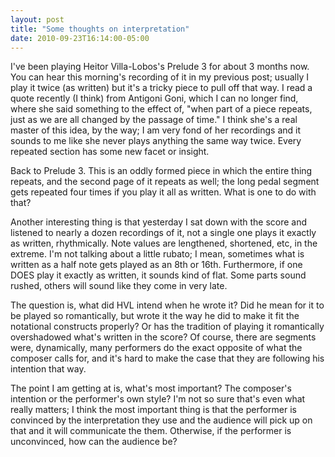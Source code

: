 ```yaml
---
layout: post
title: "Some thoughts on interpretation"
date: 2010-09-23T16:14:00-05:00
---
```


I've been playing Heitor Villa-Lobos's Prelude 3 for about 3 months now. You can hear this morning's recording of it in my previous post; usually I play it twice (as written) but it's a tricky piece to pull off that way. I read a quote recently (I think) from Antigoni Goni, which I can no longer find, where she said something to the effect of, "when part of a piece repeats, just as we are all changed by the passage of time." I think she's a real master of this idea, by the way; I am very fond of her recordings and it sounds to me like she never plays anything the same way twice. Every repeated section has some new facet or insight.


Back to Prelude 3. This is an oddly formed piece in which the entire thing repeats, and the second page of it repeats as well; the long pedal segment gets repeated four times if you play it all as written. What is one to do with that?


Another interesting thing is that yesterday I sat down with the score and listened to nearly a dozen recordings of it, not a single one plays it exactly as written, rhythmically. Note values are lengthened, shortened, etc, in the extreme. I'm not talking about a little rubato; I mean, sometimes what is written as a half note gets played as an 8th or 16th. Furthermore, if one DOES play it exactly as written, it sounds kind of flat. Some parts sound rushed, others will sound like they come in very late.


The question is, what did HVL intend when he wrote it? Did he mean for it to be played so romantically, but wrote it the way he did to make it fit the notational constructs properly? Or has the tradition of playing it romantically overshadowed what's written in the score? Of course, there are segments were, dynamically, many performers do the exact opposite of what the composer calls for, and it's hard to make the case that they are following his intention that way.


The point I am getting at is, what's most important? The composer's intention or the performer's own style? I'm not so sure that's even what really matters; I think the most important thing is that the performer is convinced by the interpretation they use and the audience will pick up on that and it will communicate the them. Otherwise, if the performer is unconvinced, how can the audience be?

